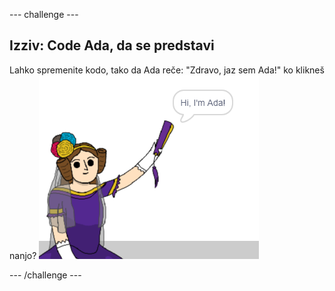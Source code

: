 \--- challenge \---

## Izziv: Code Ada, da se predstavi

Lahko spremenite kodo, tako da Ada reče: "Zdravo, jaz sem Ada!" ko klikneš nanjo? ![ada sprite reko Živjo, jaz sem Ada!](images/poetry-ada-intro.png)

\--- /challenge \---